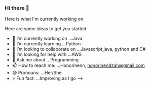 ### Hi there 👋

Here is what I'm currently working on

Here are some ideas to get you started:

- 🔭 I’m currently working on ...Java
- 🌱 I’m currently learning ...Python
- 👯 I’m looking to collaborate on ...Javascript,java, python and C#
- 🤔 I’m looking for help with ...AWS
- 💬 Ask me about ...Programming
- 📫 How to reach me: ...Honorinenn, honorinendzah@gmail.com
- 😄 Pronouns: ...Her/She
- ⚡ Fun fact: ...Improving as I go
-->
